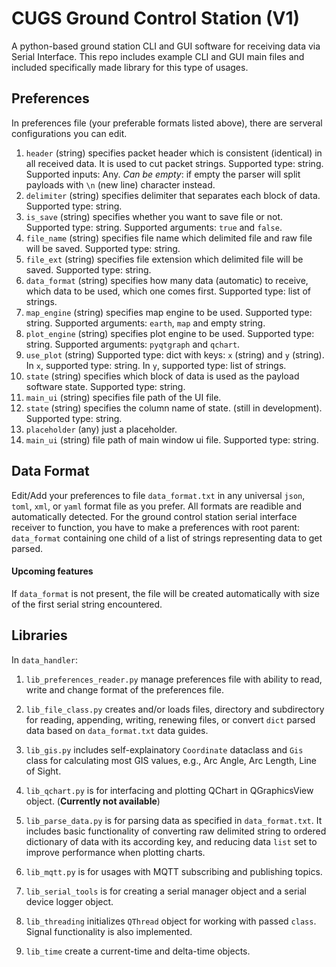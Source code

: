 # CUGS Ground Control Station (V1)

A python-based ground station CLI and GUI software for receiving data via Serial Interface.
This repo includes example CLI and GUI main files and included specifically made library for this type of usages.

## Preferences
In preferences file (your preferable formats listed above), there are serveral configurations you can edit.

1. `header` (string) specifies packet header which is consistent (identical) in all received data. It is used to cut packet strings. Supported type: string. Supported inputs: Any. *Can be empty*: if empty the parser will split payloads with `\n` (new line) character instead.
2. `delimiter` (string) specifies delimiter that separates each block of data. Supported type: string.
3. `is_save` (string) specifies whether you want to save file or not. Supported type: string. Supported arguments: `true` and `false`.
4. `file_name` (string) specifies file name which delimited file and raw file will be saved. Supported type: string.
5. `file_ext` (string) specifies file extension which delimited file will be saved. Supported type: string.
6. `data_format` (string) specifies how many data (automatic) to receive, which data to be used, which one comes first. Supported type: list of strings.
7. `map_engine` (string) specifies map engine to be used. Supported type: string. Supported arguments: `earth`, `map` and empty string.
8. `plot_engine` (string) specifies plot engine to be used. Supported type: string. Supported arguments: `pyqtgraph` and `qchart`.
9. `use_plot` (string) Supported type: dict with keys: `x` (string) and `y` (string). In `x`, supported type: string. In `y`, supported type: list of strings.
10. `state` (string) specifies which block of data is used as the payload software state. Supported type: string.
11. `main_ui` (string) specifies file path of the UI file.
12. `state` (string) specifies the column name of state. (still in development). Supported type: string.
13. `placeholder` (any) just a placeholder.
14. `main_ui` (string) file path of main window ui file. Supported type: string.

## Data Format

Edit/Add your preferences to file `data_format.txt` in any universal `json`, `toml`, `xml`, or `yaml` format file as you prefer. All formats are readible and automatically detected. For the ground control station serial interface receiver to function, you have to make a preferences with root parent: `data_format` containing one child of a list of strings representing data to get parsed.

#### Upcoming features
If `data_format` is not present, the file will be created automatically with size of the first serial string encountered.

## Libraries

In `data_handler`:

1. `lib_preferences_reader.py` manage preferences file with ability to read, write and change format of the preferences file.

2. `lib_file_class.py` creates and/or loads files, directory and subdirectory for reading, appending, writing, renewing files, or convert `dict` parsed data based on `data_format.txt` data guides.

3. `lib_gis.py` includes self-explainatory `Coordinate` dataclass and `Gis` class for calculating most GIS values, e.g., Arc Angle, Arc Length, Line of Sight.

4. `lib_qchart.py` is for interfacing and plotting QChart in QGraphicsView object. (**Currently not available**)

5. `lib_parse_data.py` is for parsing data as specified in `data_format.txt`. It includes basic functionality of converting raw delimited string to ordered dictionary of data with its according key, and reducing data `list` set to improve performance when plotting charts.

6. `lib_mqtt.py` is for usages with MQTT subscribing and publishing topics.

7. `lib_serial_tools` is for creating a serial manager object and a serial device logger object.

8. `lib_threading` initializes `QThread` object for working with passed `class`. Signal functionality is also implemented.

9. `lib_time` create a current-time and delta-time objects.

